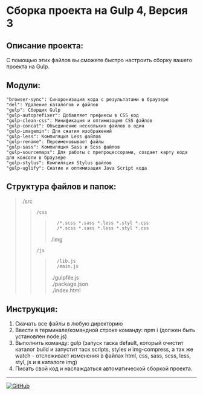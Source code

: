 # Сборка проекта на Gulp 4, Версия 3

## Описание проекта:

С помощью этих файлов вы сможете быстро настроить сборку вашего проекта на Gulp.

## Модули:

    "browser-sync": Синхронизация кода с результатами в браузере
    "del": Удаление каталогов и файлов
    "gulp": Сборщик Gulp
    "gulp-autoprefixer": Добавляет префиксы в CSS код
    "gulp-clean-css": Минификация и оптимизация CSS файлов
    "gulp-concat": Объединение нескольких файлов в один
    "gulp-imagemin": Для сжатия изображений
    "gulp-less": Компиляция Less файлов
    "gulp-rename": Переименовывает файлы
    "gulp-sass": Компиляция Sass и Scss файлов
    "gulp-sourcemaps": Для работы с препроцессорами, создает карту кода для консоли в браузере
    "gulp-stylus": Компиляция Stylus файлов
    "gulp-uglify": Сжатие и оптимизация Java Script кода

## Структура файлов и папок:

> ./src
>
> >     /css
> >
> > >     	/*.scss *.sass *.less *.styl *.css
> > >     	/*.scss *.sass *.less *.styl *.css
> > >
> > > /img
> >
> >     /js
> >
> > >     	/lib.js
> > >     	/main.js
> > >
> > > ./gulpfile.js  
> > > ./package.json  
> > > ./index.html

## Инструкция:

1. Скачать все файлы в любую директорию
2. Ввести в терминале/командной строке команду: npm i (должен быть установлен node.js)
3. Выполнить команду: gulp (запуск таска default, который очистит каталог build и запустит таск scripts, styles и img-compress, а так же watch - отслеживает изменения в файлах html, css, sass, scss, less, styl, js и в каталоге img)
4. Писать свой код и наслаждаться автоматической сборкой проекта.

---

[![GitHub](https://img.shields.io/badge/-Мой_GitHub-333?style=for-the-badge&logo=GitHub&logoColor=fff)](https://github.com/morphIsmail)
